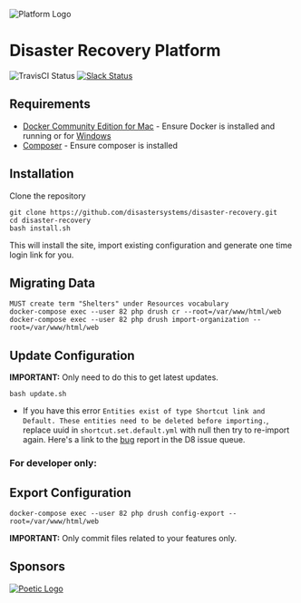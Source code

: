 ![Platform Logo](https://s3.amazonaws.com/disastersystems/platform-logo.png)

# Disaster Recovery Platform

![TravisCI Status](https://travis-ci.org/disastersystems/disaster-recovery.svg?branch=master)
[![Slack Status](https://disastersystems.herokuapp.com/badge.svg)](http://slack.disastersystems.org/)

## Requirements
- [Docker Community Edition for Mac](https://store.docker.com/editions/community/docker-ce-desktop-mac) - Ensure Docker is installed and running or for [Windows](https://store.docker.com/editions/community/docker-ce-desktop-windows)
- [Composer](https://getcomposer.org/) - Ensure composer is installed

## Installation

Clone the repository
```
git clone https://github.com/disastersystems/disaster-recovery.git
cd disaster-recovery
bash install.sh
```

This will install the site, import existing configuration and generate one time login link for you.

## Migrating Data
```
MUST create term "Shelters" under Resources vocabulary
docker-compose exec --user 82 php drush cr --root=/var/www/html/web
docker-compose exec --user 82 php drush import-organization --root=/var/www/html/web
```
## Update Configuration
**IMPORTANT:** Only need to do this to get latest updates.
```
bash update.sh
```

- If you have this error `Entities exist of type Shortcut link and Default. These entities need to be deleted before importing.`, replace uuid in `shortcut.set.default.yml` with null then try to re-import again. Here's a link to the [bug](https://www.drupal.org/node/2583113) report in the D8 issue queue.

### For developer only:
## Export Configuration

```
docker-compose exec --user 82 php drush config-export --root=/var/www/html/web
```

**IMPORTANT:** Only commit files related to your features only.

## Sponsors

[![Poetic Logo](https://s3.amazonaws.com/disastersystems/poetic-dark.svg)](https://poeticsystems.com)
